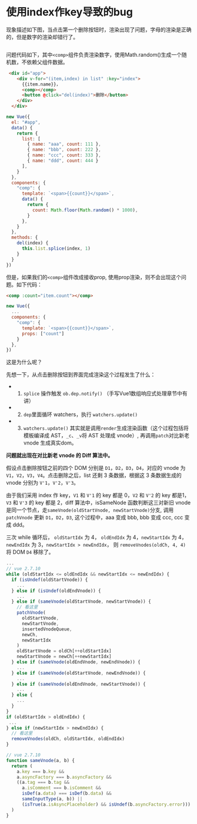 # 使用index作key导致的bug

现象描述如下图，当点击第一个删除按钮时，渲染出现了问题，字母的渲染是正确的，但是数字的渲染却错行了。

<img :src="$withBase('/imgs/mess/vue2-idxAsKey.png')" style="transform:scale(0.6);">

问题代码如下，其中`<comp>`组件负责渲染数字，使用Math.random()生成一个随机数，不依赖父组件数据。
```html
 <div id="app">
    <div v-for="(item,index) in list" :key="index">
      {{item.name}}，
      <comp></comp>
      <button @click="del(index)">删除</button>
    </div>
  </div>
```
```js
new Vue({
  el: "#app",
  data() {
    return {
      list: [
        { name: "aaa", count: 111 }, 
        { name: "bbb", count: 222 }, 
        { name: "ccc", count: 333 }, 
        { name: "ddd", count: 444 }
      ],
    }
  },
  components: {
    "comp": {
      template: `<span>{{count}}</span>`,
      data() {
        return {
          count: Math.floor(Math.random() * 1000),
        }
      },
    }
  },
  methods: {
    del(index) {
      this.list.splice(index, 1)
    }
  }
})
```
但是，如果我们的`<comp>`组件改成接收prop, 使用prop渲染，则不会出现这个问题。如下代码：
```html
<comp :count="item.count"></comp>
```
```js
new Vue({
  ...
  components: {
    "comp": {
      template: `<span>{{count}}</span>`,
      props: ["count"]
    }
  },
})
```


这是为什么呢？

先想一下，从点击删除按钮到界面完成渲染这个过程发生了什么：
- 1. `splice` 操作触发 `ob.dep.notify()` （手写Vue1数组响应式处理章节中有讲）
- 2. `dep`里面循环 watchers，执行 `watchers.update()`
- 3. `watchers.update()` 其实就是调用`render`生成渲染函数（这个过程包括将模板编译成 AST，`_c`、`_v`将 AST 处理成 vnode）, 再调用`patch`对比新老 vnode 生成真实dom。

**问题就出现在对比新老 vnode 的 Diff 算法中。**

假设点击删除按钮之前的四个 DOM 分别是 `D1`，`D2`，`D3`，`D4`，对应的 vnode 为 `V1`，`V2`，`V3`，`V4`。点击删除之后，list 还剩 3 条数据，根据这 3 条数据生成的 vnode 分别为 `V'1`，`V'2`，`V'3`。

由于我们采用 index 作 key，`V1` 和 `V'1` 的 key 都是 0，`V2` 和 `V'2` 的 key 都是1，`V3` 和 `V'3` 的 key 都是 2，diff 算法中，isSameNode 函数判断这三对新旧 vnode 是同一个节点，走`sameVnode(oldStartVnode, newStartVnode)`分支, 调用`patchVnode` 更新 `D1`，`D2`，`D3`, 这个过程中，aaa 变成 bbb, bbb 变成 ccc, ccc 变成 ddd。

三次 while 循环后， `oldStartIdx` 为 4， `oldEndIdx` 为 4，`newStartIdx` 为 4， `newEndIdx` 为 3，`newStartIdx > newEndIdx`， 则 `removeVnodes(oldCh, 4, 4)` 将 DOM `D4`  移除了。
```js
...
// vue 2.7.10
while (oldStartIdx <= oldEndIdx && newStartIdx <= newEndIdx) {
  if (isUndef(oldStartVnode)) {
    ...
  } else if (isUndef(oldEndVnode)) {
    ...
  } else if (sameVnode(oldStartVnode, newStartVnode)) {
    // 看这里
    patchVnode(
      oldStartVnode,
      newStartVnode,
      insertedVnodeQueue,
      newCh,
      newStartIdx
    )
    oldStartVnode = oldCh[++oldStartIdx]
    newStartVnode = newCh[++newStartIdx]
  } else if (sameVnode(oldEndVnode, newEndVnode)) {
    ...
  } else if (sameVnode(oldStartVnode, newEndVnode)) {
    ...
  } else if (sameVnode(oldEndVnode, newStartVnode)) {
    ...
  } else {
    ...
  }
}
if (oldStartIdx > oldEndIdx) {
 ...
} else if (newStartIdx > newEndIdx) {
  // 看这里
  removeVnodes(oldCh, oldStartIdx, oldEndIdx)
}  
```

```js
// vue 2.7.10
function sameVnode(a, b) {
  return (
    a.key === b.key &&
    a.asyncFactory === b.asyncFactory &&
    ((a.tag === b.tag &&
      a.isComment === b.isComment &&
      isDef(a.data) === isDef(b.data) &&
      sameInputType(a, b)) ||
      (isTrue(a.isAsyncPlaceholder) && isUndef(b.asyncFactory.error)))
  )
}
```
